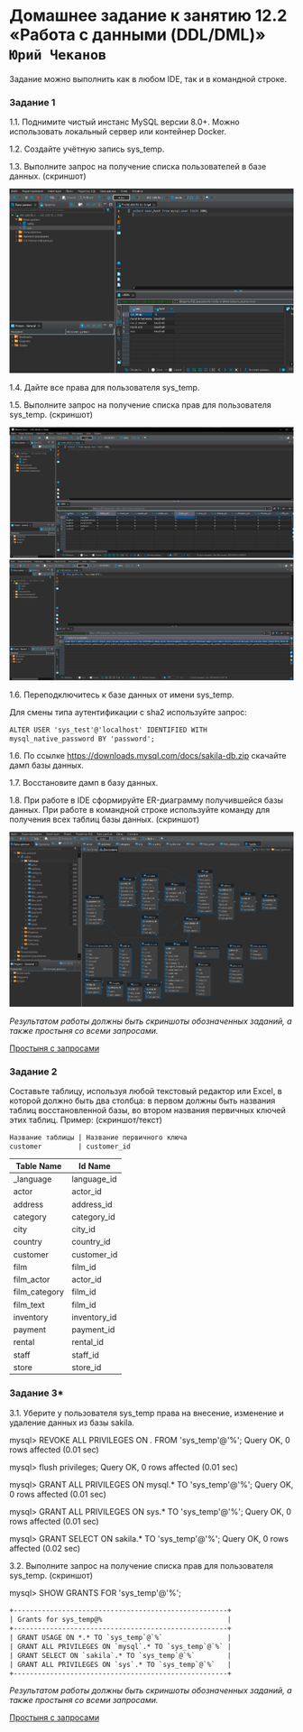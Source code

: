 # Домашнее задание к занятию 12.2 «Работа с данными (DDL/DML)» `Юрий Чеканов`

Задание можно выполнить как в любом IDE, так и в командной строке.

### Задание 1

1.1. Поднимите чистый инстанс MySQL версии 8.0+. Можно использовать локальный сервер или контейнер Docker.

1.2. Создайте учётную запись sys_temp.

1.3. Выполните запрос на получение списка пользователей в базе данных. (скриншот)

<img src="pics\1202\1202_SELECT_USER.jpg" alt="SELECT_USER" style="zoom:90%;" />

1.4. Дайте все права для пользователя sys_temp.

1.5. Выполните запрос на получение списка прав для пользователя sys_temp. (скриншот)

<img src="pics\1202\1202_SELECT_ALL.jpg" alt="1202_SELECT_ALL" style="zoom:90%;" />

<img src="pics\1202\1202_SHOW_GRANTS_4_SYS_TEMP.jpg" alt="1202_SHOW_GRANTS_4_SYS_TEMP" style="zoom:90%;" />

1.6. Переподключитесь к базе данных от имени sys_temp.

Для смены типа аутентификации с sha2 используйте запрос:

```
ALTER USER 'sys_test'@'localhost' IDENTIFIED WITH mysql_native_password BY 'password';
```

1.6. По ссылке https://downloads.mysql.com/docs/sakila-db.zip скачайте дамп базы данных.

1.7. Восстановите дамп в базу данных.

1.8. При работе в IDE сформируйте ER-диаграмму получившейся базы данных. При работе в командной строке используйте команду для получения всех таблиц базы данных. (скриншот)

<img src="pics\1202\ERD.png" alt="ERD" style="zoom:50%;" />

*Результатом работы должны быть скриншоты обозначенных заданий, а также простыня со всеми запросами.*

[Простыня с запросами](files\1202\query_list.txt) 

### Задание 2

Составьте таблицу, используя любой текстовый редактор или Excel, в которой должно быть два столбца: в первом должны быть названия таблиц восстановленной базы, во втором названия первичных ключей этих таблиц. Пример: (скриншот/текст)

```
Название таблицы | Название первичного ключа
customer         | customer_id
```

| Table  Name   | Id Name      |
| ------------- | ------------ |
| _language     | language_id  |
| actor         | actor_id     |
| address       | address_id   |
| category      | category_id  |
| city          | city_id      |
| country       | country_id   |
| customer      | customer_id  |
| film          | film_id      |
| film_actor    | actor_id     |
| film_category | film_id      |
| film_text     | film_id      |
| inventory     | inventory_id |
| payment       | payment_id   |
| rental        | rental_id    |
| staff         | staff_id     |
| store         | store_id     |

### Задание 3*

3.1. Уберите у пользователя sys_temp права на внесение, изменение и удаление данных из базы sakila.

mysql> REVOKE ALL PRIVILEGES ON *.* FROM 'sys_temp'@'%';
Query OK, 0 rows affected (0.01 sec)

mysql> flush privileges;
Query OK, 0 rows affected (0.01 sec)

mysql> GRANT ALL PRIVILEGES ON mysql.* TO 'sys_temp'@'%';
Query OK, 0 rows affected (0.01 sec)

mysql> GRANT ALL PRIVILEGES ON sys.* TO 'sys_temp'@'%';
Query OK, 0 rows affected (0.01 sec)

mysql> GRANT SELECT ON sakila.* TO 'sys_temp'@'%';
Query OK, 0 rows affected (0.02 sec)

3.2. Выполните запрос на получение списка прав для пользователя sys_temp. (скриншот)

mysql> SHOW GRANTS FOR 'sys_temp'@'%';  

```
+-----------------------------------------------------+  
| Grants for sys_temp@%                               |  
+-----------------------------------------------------+
| GRANT USAGE ON *.* TO `sys_temp`@`%`                |  
| GRANT ALL PRIVILEGES ON `mysql`.* TO `sys_temp`@`%` |  
| GRANT SELECT ON `sakila`.* TO `sys_temp`@`%`        |  
| GRANT ALL PRIVILEGES ON `sys`.* TO `sys_temp`@`%`   |  
+-----------------------------------------------------+      
```

*Результатом работы должны быть скриншоты обозначенных заданий, а также простыня со всеми запросами.*

[Простыня с запросами](files\1202\query_list.txt) 



